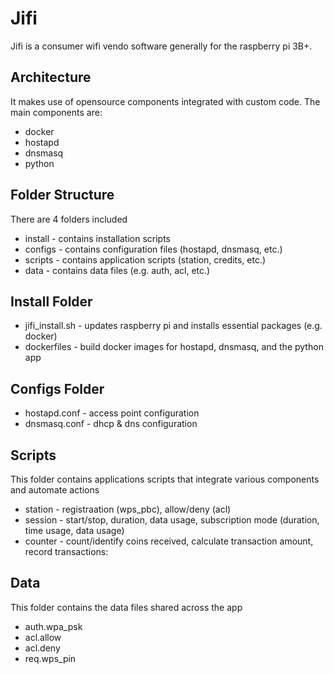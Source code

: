 # Jifi
Jifi is a consumer wifi vendo software generally for the raspberry pi 3B+. 

## Architecture
It makes use of opensource components integrated with custom code. The main components are:
* docker
* hostapd
* dnsmasq
* python

## Folder Structure
There are 4 folders included
* install - contains installation scripts
* configs - contains configuration files (hostapd, dnsmasq, etc.)
* scripts - contains application scripts (station, credits, etc.)
* data    - contains data files (e.g. auth, acl, etc.) 

## Install Folder
* jifi_install.sh - updates raspberry pi and installs essential packages (e.g. docker)
* dockerfiles     - build docker images for hostapd, dnsmasq, and the python app

## Configs Folder
* hostapd.conf - access point configuration
* dnsmasq.conf - dhcp & dns configuration

## Scripts
This folder contains applications scripts that integrate various components and automate actions
* station - registraation (wps_pbc), allow/deny (acl)
* session - start/stop, duration, data usage, subscription mode (duration, time usage, data usage)
* counter - count/identify coins received, calculate transaction amount, record transactions:

## Data
This folder contains the data files shared across the app
* auth.wpa_psk
* acl.allow
* acl.deny
* req.wps_pin
